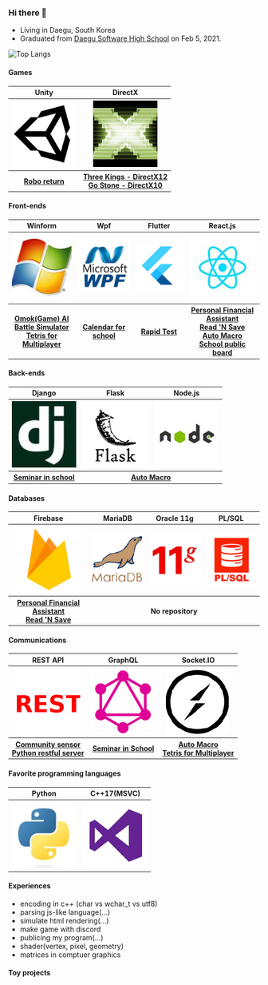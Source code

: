### Hi there 👋

- Living in Daegu, South Korea
- Graduated
  from [Daegu Software High School](https://ko.wikipedia.org/wiki/%EB%8C%80%EA%B5%AC%EC%86%8C%ED%94%84%ED%8A%B8%EC%9B%A8%EC%96%B4%EA%B3%A0%EB%93%B1%ED%95%99%EA%B5%90)
  on Feb 5, 2021.

![Top Langs](https://github-readme-stats.vercel.app/api/top-langs/?username=apple01644&layout=compact)

#### Games

<table>
<tr>
<th>Unity</th><th>DirectX</th>
</tr>
<tr>
<th><img src="https://raw.githubusercontent.com/apple01644/apple01644/main/unity.png"/></th>
<th><img src="https://raw.githubusercontent.com/apple01644/apple01644/main/directx.png"/></th>
</tr>
<tr>
<th><a href="https://github.com/NameLoki/ROBO_RETURN_VR">Robo return</a></th>
<th>
<a href="https://github.com/apple01644/KoreanHistoryGame-ThreeKings-DirectX12-">Three Kings - DirectX12</a><br/>
<a href="https://github.com/apple01644/Go_Stone">Go Stone - DirectX10</a><br/>
</th>
</tr>
</table>

#### Front-ends

<table>
<tr>
<th>Winform</th><th>Wpf</th><th>Flutter</th><th>React.js</th>
</tr>
<tr>
<th><img src="https://raw.githubusercontent.com/apple01644/apple01644/main/winform.png"/></th>
<th><img src="https://raw.githubusercontent.com/apple01644/apple01644/main/wpf.png"/></th>
<th><img src="https://raw.githubusercontent.com/apple01644/apple01644/main/flutter.png"/></th>
<th><img src="https://raw.githubusercontent.com/apple01644/apple01644/main/react.png"/></th>
</tr>
<tr>
<th>
<a href="https://github.com/apple01644/Omok-AI">Omok(Game) AI</a><br/>
<a href="https://github.com/apple01644/Battle-Simulator">Battle Simulator</a><br/>
<a href="https://github.com/apple01644/Tetris-Multiplaying">Tetris for Multiplayer</a><br/>
</th>
<th>
<a href="https://github.com/apple01644/Window-Calendar">Calendar for school</a><br/>
</th>
<th>
<a href="https://github.com/apple01644/RapidTest_App">Rapid Test</a><br/>
</th>
<th>
<a href="https://github.com/apple01644/Personal-Financial-Assistant">Personal Financial Assistant</a><br/>
<a href="https://github.com/apple01644/Read-N-Save">Read 'N Save</a><br/>
<a href="https://github.com/apple01644/AutoMacro">Auto Macro</a><br/>
<a href="https://github.com/DGSW-FLUT/School-Public-Board">School public board</a><br/>
</th>
</tr>
</table>

#### Back-ends

<table>
<tr>
<th>Django</th><th>Flask</th><th>Node.js</th>
</tr>
<tr>
<th><img src="https://raw.githubusercontent.com/apple01644/apple01644/main/django.png"/></th>
<th><img src="https://raw.githubusercontent.com/apple01644/apple01644/main/flask.png"/></th>
<th><img src="https://raw.githubusercontent.com/apple01644/apple01644/main/nodejs.png"/></th>
</tr>
<tr>
<th>
<a href="https://github.com/DGSW-FLUT/Seminar_community_backends">Seminar in school</a><br/>
</th><th colspan="2"><a href="https://github.com/apple01644/AutoMacro">Auto Macro</a><br/></th>

</tr>
</table>

#### Databases

<table>
<tr>
<th>Firebase</th><th>MariaDB</th><th>Oracle 11g</th><th>PL/SQL</th>
</tr>
<tr>
<th><img src="https://raw.githubusercontent.com/apple01644/apple01644/main/firebase.png"/></th>
<th><img src="https://raw.githubusercontent.com/apple01644/apple01644/main/mariadb.png"/></th>
<th><img src="https://raw.githubusercontent.com/apple01644/apple01644/main/11g.png"/></th>
<th><img src="https://raw.githubusercontent.com/apple01644/apple01644/main/plslq.png"/></th>
</tr>
<tr>
<th>
<a href="https://github.com/apple01644/Personal-Financial-Assistant">Personal Financial Assistant</a><br/>
<a href="https://github.com/apple01644/Read-N-Save">Read 'N Save</a><br/>
</th>
<th colspan="3">No repository</th>
</tr>
</table>

#### Communications

<table>
<tr>
<th>REST API</th><th>GraphQL</th><th>Socket.IO</th>
</tr>
<tr>
<th><img src="https://raw.githubusercontent.com/apple01644/apple01644/main/rest.png"/></th>
<th><img src="https://raw.githubusercontent.com/apple01644/apple01644/main/graphql.png"/></th>
<th><img src="https://raw.githubusercontent.com/apple01644/apple01644/main/socketio.png"/></th>
</tr>
<tr>
<th>
<a href="https://github.com/apple01644/Gallery-Sensor">Community sensor</a><br/>
<a href="https://github.com/apple01644/Python-RestfulServer">Python restful server</a><br/>
</th>
<th><a href="https://github.com/DGSW-FLUT/Seminar_community_frontends">Seminar in School</a></th>
<th>
<a href="https://github.com/apple01644/AutoMacro">Auto Macro</a><br/>
<a href="https://github.com/apple01644/Tetris-Multiplaying">Tetris for Multiplayer</a><br/>
</th>
</tr>
</table>

#### Favorite programming languages

<table>
<tr>
<th>Python</th><th>C++17(MSVC)</th>
</tr>
<tr>
<th><img src="https://raw.githubusercontent.com/apple01644/apple01644/main/python.png"/></th>
<th><img src="https://raw.githubusercontent.com/apple01644/apple01644/main/visualstudio.png"/></th>
</tr>
</table>

#### Experiences
 - encoding in c++ (char vs wchar_t vs utf8)
 - parsing js-like language(...)
 - simulate html rendering(...)
 - make game with discord
 - publicing my program(...)
 - shader(vertex, pixel, geometry)
 - matrices in comptuer graphics
#### Toy projects
